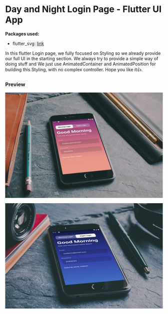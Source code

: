 # Day and Night Login Page - Flutter UI App

**Packages used:**

- flutter_svg: [link](https://pub.dev/packages/flutter_svg)

In this flutter Login page, we fully focused on Styling so we already provide our full UI in the starting section. We always try to provide a simple way of doing stuff and We just use AnimatedContainer and AnimatedPosition for building this Styling, with no complex controller.  Hope you like it👍.

### Preview

![Preview](/mornui.jpg)

![App UI](/nightui.jpg)
